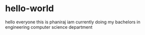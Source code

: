 # hello-world
hello everyone this is phaniraj 
iam currently doing my bachelors in engineering computer science department
